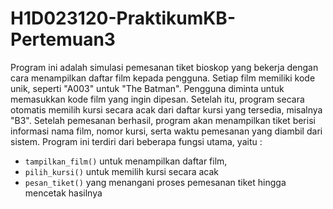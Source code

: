 # H1D023120-PraktikumKB-Pertemuan3
Program ini adalah simulasi pemesanan tiket bioskop yang bekerja dengan cara menampilkan daftar film kepada pengguna. Setiap film memiliki kode unik, seperti "A003" untuk "The Batman". Pengguna diminta untuk memasukkan kode film yang ingin dipesan. Setelah itu, program secara otomatis memilih kursi secara acak dari daftar kursi yang tersedia, misalnya "B3". Setelah pemesanan berhasil, program akan menampilkan tiket berisi informasi nama film, nomor kursi, serta waktu pemesanan yang diambil dari sistem. 
Program ini terdiri dari beberapa fungsi utama, yaitu :
- `tampilkan_film()` untuk menampilkan daftar film,
- `pilih_kursi()` untuk memilih kursi secara acak
- `pesan_tiket()` yang menangani proses pemesanan tiket hingga mencetak hasilnya
